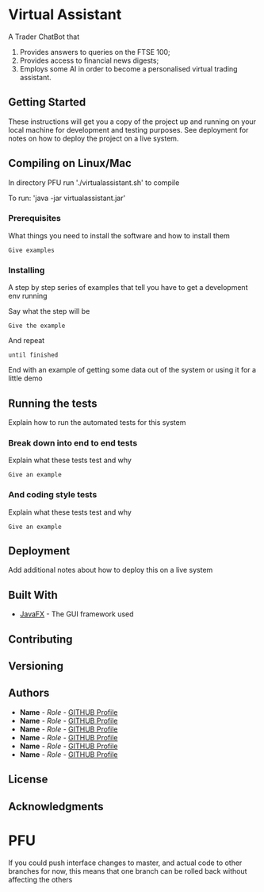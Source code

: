 # Virtual Assistant

A Trader ChatBot that
1. Provides answers to queries on the FTSE 100;
2. Provides access to financial news digests;
3. Employs some AI in order to become a personalised virtual trading assistant.

## Getting Started

These instructions will get you a copy of the project up and running on your local machine for development and testing purposes. See deployment for notes on how to deploy the project on a live system.

## Compiling on Linux/Mac

In directory PFU run './virtualassistant.sh' to compile

To run: 'java -jar virtualassistant.jar'


### Prerequisites

What things you need to install the software and how to install them

```
Give examples
```

### Installing

A step by step series of examples that tell you have to get a development env running

Say what the step will be

```
Give the example
```

And repeat

```
until finished
```

End with an example of getting some data out of the system or using it for a little demo

## Running the tests

Explain how to run the automated tests for this system

### Break down into end to end tests

Explain what these tests test and why

```
Give an example
```

### And coding style tests

Explain what these tests test and why

```
Give an example
```

## Deployment

Add additional notes about how to deploy this on a live system

## Built With


* [JavaFX](http://javafx.com/javafx/8) - The GUI framework used

## Contributing

## Versioning

## Authors

* **Name** - *Role* - [GITHUB Profile](https://github.com/)
* **Name** - *Role* - [GITHUB Profile](https://github.com/)
* **Name** - *Role* - [GITHUB Profile](https://github.com/)
* **Name** - *Role* - [GITHUB Profile](https://github.com/)
* **Name** - *Role* - [GITHUB Profile](https://github.com/)
* **Name** - *Role* - [GITHUB Profile](https://github.com/)

## License

## Acknowledgments

# PFU
If you could push interface changes to master, and actual code to other branches for now, this means that one branch can be rolled back without affecting the others
